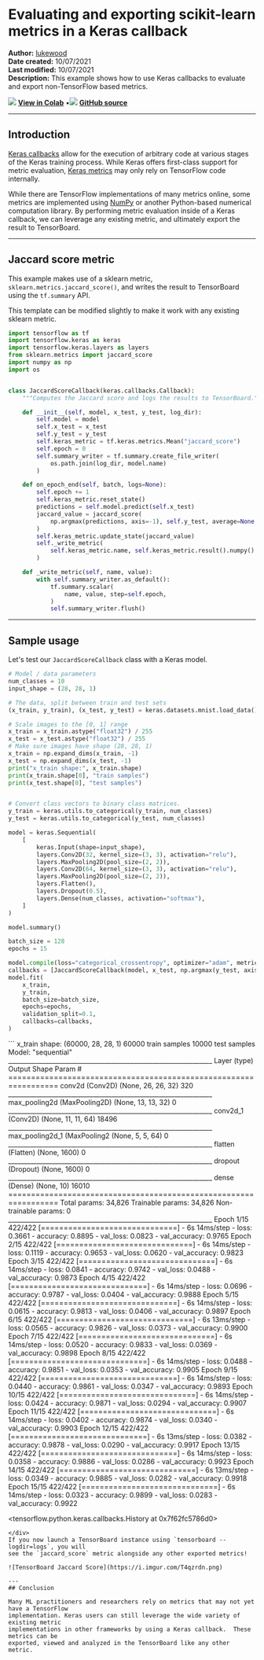 # Evaluating and exporting scikit-learn metrics in a Keras callback

**Author:** [lukewood](https://lukewood.xyz)<br>
**Date created:** 10/07/2021<br>
**Last modified:** 10/07/2021<br>
**Description:** This example shows how to use Keras callbacks to evaluate and export non-TensorFlow based metrics.


<img class="k-inline-icon" src="https://colab.research.google.com/img/colab_favicon.ico"/> [**View in Colab**](https://colab.research.google.com/github/keras-team/keras-io/blob/master/examples/keras_recipes/ipynb/sklearn_metric_callbacks.ipynb)  <span class="k-dot">•</span><img class="k-inline-icon" src="https://github.com/favicon.ico"/> [**GitHub source**](https://github.com/keras-team/keras-io/blob/master/examples/keras_recipes/sklearn_metric_callbacks.py)



---
## Introduction

[Keras callbacks](https://keras.io/api/callbacks/) allow for the execution of arbitrary
code at various stages of the Keras training process.  While Keras offers first-class
support for metric evaluation, [Keras metrics](https://keras.io/api/metrics/) may only
rely on TensorFlow code internally.

While there are TensorFlow implementations of many metrics online, some metrics are
implemented using [NumPy](https://numpy.org/) or another Python-based numerical computation library.
By performing metric evaluation inside of a Keras callback, we can leverage any existing
metric, and ultimately export the result to TensorBoard.

---
## Jaccard score metric

This example makes use of a sklearn metric, `sklearn.metrics.jaccard_score()`, and
writes the result to TensorBoard using the `tf.summary` API.

This template can be modified slightly to make it work with any existing sklearn metric.


```python
import tensorflow as tf
import tensorflow.keras as keras
import tensorflow.keras.layers as layers
from sklearn.metrics import jaccard_score
import numpy as np
import os


class JaccardScoreCallback(keras.callbacks.Callback):
    """Computes the Jaccard score and logs the results to TensorBoard."""

    def __init__(self, model, x_test, y_test, log_dir):
        self.model = model
        self.x_test = x_test
        self.y_test = y_test
        self.keras_metric = tf.keras.metrics.Mean("jaccard_score")
        self.epoch = 0
        self.summary_writer = tf.summary.create_file_writer(
            os.path.join(log_dir, model.name)
        )

    def on_epoch_end(self, batch, logs=None):
        self.epoch += 1
        self.keras_metric.reset_state()
        predictions = self.model.predict(self.x_test)
        jaccard_value = jaccard_score(
            np.argmax(predictions, axis=-1), self.y_test, average=None
        )
        self.keras_metric.update_state(jaccard_value)
        self._write_metric(
            self.keras_metric.name, self.keras_metric.result().numpy().astype(float)
        )

    def _write_metric(self, name, value):
        with self.summary_writer.as_default():
            tf.summary.scalar(
                name, value, step=self.epoch,
            )
            self.summary_writer.flush()

```

---
## Sample usage

Let's test our `JaccardScoreCallback` class with a Keras model.


```python
# Model / data parameters
num_classes = 10
input_shape = (28, 28, 1)

# The data, split between train and test sets
(x_train, y_train), (x_test, y_test) = keras.datasets.mnist.load_data()

# Scale images to the [0, 1] range
x_train = x_train.astype("float32") / 255
x_test = x_test.astype("float32") / 255
# Make sure images have shape (28, 28, 1)
x_train = np.expand_dims(x_train, -1)
x_test = np.expand_dims(x_test, -1)
print("x_train shape:", x_train.shape)
print(x_train.shape[0], "train samples")
print(x_test.shape[0], "test samples")


# Convert class vectors to binary class matrices.
y_train = keras.utils.to_categorical(y_train, num_classes)
y_test = keras.utils.to_categorical(y_test, num_classes)

model = keras.Sequential(
    [
        keras.Input(shape=input_shape),
        layers.Conv2D(32, kernel_size=(3, 3), activation="relu"),
        layers.MaxPooling2D(pool_size=(2, 2)),
        layers.Conv2D(64, kernel_size=(3, 3), activation="relu"),
        layers.MaxPooling2D(pool_size=(2, 2)),
        layers.Flatten(),
        layers.Dropout(0.5),
        layers.Dense(num_classes, activation="softmax"),
    ]
)

model.summary()

batch_size = 128
epochs = 15

model.compile(loss="categorical_crossentropy", optimizer="adam", metrics=["accuracy"])
callbacks = [JaccardScoreCallback(model, x_test, np.argmax(y_test, axis=-1), "logs")]
model.fit(
    x_train,
    y_train,
    batch_size=batch_size,
    epochs=epochs,
    validation_split=0.1,
    callbacks=callbacks,
)
```

<div class="k-default-codeblock">
```
x_train shape: (60000, 28, 28, 1)
60000 train samples
10000 test samples
Model: "sequential"
_________________________________________________________________
Layer (type)                 Output Shape              Param #   
=================================================================
conv2d (Conv2D)              (None, 26, 26, 32)        320       
_________________________________________________________________
max_pooling2d (MaxPooling2D) (None, 13, 13, 32)        0         
_________________________________________________________________
conv2d_1 (Conv2D)            (None, 11, 11, 64)        18496     
_________________________________________________________________
max_pooling2d_1 (MaxPooling2 (None, 5, 5, 64)          0         
_________________________________________________________________
flatten (Flatten)            (None, 1600)              0         
_________________________________________________________________
dropout (Dropout)            (None, 1600)              0         
_________________________________________________________________
dense (Dense)                (None, 10)                16010     
=================================================================
Total params: 34,826
Trainable params: 34,826
Non-trainable params: 0
_________________________________________________________________
Epoch 1/15
422/422 [==============================] - 6s 14ms/step - loss: 0.3661 - accuracy: 0.8895 - val_loss: 0.0823 - val_accuracy: 0.9765
Epoch 2/15
422/422 [==============================] - 6s 14ms/step - loss: 0.1119 - accuracy: 0.9653 - val_loss: 0.0620 - val_accuracy: 0.9823
Epoch 3/15
422/422 [==============================] - 6s 14ms/step - loss: 0.0841 - accuracy: 0.9742 - val_loss: 0.0488 - val_accuracy: 0.9873
Epoch 4/15
422/422 [==============================] - 6s 14ms/step - loss: 0.0696 - accuracy: 0.9787 - val_loss: 0.0404 - val_accuracy: 0.9888
Epoch 5/15
422/422 [==============================] - 6s 14ms/step - loss: 0.0615 - accuracy: 0.9813 - val_loss: 0.0406 - val_accuracy: 0.9897
Epoch 6/15
422/422 [==============================] - 6s 13ms/step - loss: 0.0565 - accuracy: 0.9826 - val_loss: 0.0373 - val_accuracy: 0.9900
Epoch 7/15
422/422 [==============================] - 6s 14ms/step - loss: 0.0520 - accuracy: 0.9833 - val_loss: 0.0369 - val_accuracy: 0.9898
Epoch 8/15
422/422 [==============================] - 6s 14ms/step - loss: 0.0488 - accuracy: 0.9851 - val_loss: 0.0353 - val_accuracy: 0.9905
Epoch 9/15
422/422 [==============================] - 6s 14ms/step - loss: 0.0440 - accuracy: 0.9861 - val_loss: 0.0347 - val_accuracy: 0.9893
Epoch 10/15
422/422 [==============================] - 6s 14ms/step - loss: 0.0424 - accuracy: 0.9871 - val_loss: 0.0294 - val_accuracy: 0.9907
Epoch 11/15
422/422 [==============================] - 6s 14ms/step - loss: 0.0402 - accuracy: 0.9874 - val_loss: 0.0340 - val_accuracy: 0.9903
Epoch 12/15
422/422 [==============================] - 6s 13ms/step - loss: 0.0382 - accuracy: 0.9878 - val_loss: 0.0290 - val_accuracy: 0.9917
Epoch 13/15
422/422 [==============================] - 6s 14ms/step - loss: 0.0358 - accuracy: 0.9886 - val_loss: 0.0286 - val_accuracy: 0.9923
Epoch 14/15
422/422 [==============================] - 6s 13ms/step - loss: 0.0349 - accuracy: 0.9885 - val_loss: 0.0282 - val_accuracy: 0.9918
Epoch 15/15
422/422 [==============================] - 6s 14ms/step - loss: 0.0323 - accuracy: 0.9899 - val_loss: 0.0283 - val_accuracy: 0.9922

<tensorflow.python.keras.callbacks.History at 0x7f62fc5786d0>

```
</div>
If you now launch a TensorBoard instance using `tensorboard --logdir=logs`, you will
see the `jaccard_score` metric alongside any other exported metrics!

![TensorBoard Jaccard Score](https://i.imgur.com/T4qzrdn.png)

---
## Conclusion

Many ML practitioners and researchers rely on metrics that may not yet have a TensorFlow
implementation. Keras users can still leverage the wide variety of existing metric
implementations in other frameworks by using a Keras callback.  These metrics can be
exported, viewed and analyzed in the TensorBoard like any other metric.
